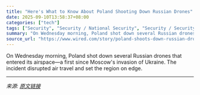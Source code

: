 ```yaml
---
title: "Here's What to Know About Poland Shooting Down Russian Drones"
date: 2025-09-10T13:58:37+08:00
categories: ["tech"]
tags: ["Security", "Security / National Security", "Security / Security News", "Politics / Politics News", "Russia", "Ukraine", "Military", "drones", "war", "NATO", "Incursions"]
summary: "On Wednesday morning, Poland shot down several Russian drones that entered its airspace—a first since Moscow's invasion of Ukraine. The incident disrupted air travel and set the region on edge."
source_url: "https://www.wired.com/story/poland-shoots-down-russian-drones/"
---
```


On Wednesday morning, Poland shot down several Russian drones that entered its airspace—a first since Moscow's invasion of Ukraine. The incident disrupted air travel and set the region on edge.

---

*来源: [原文链接](https://www.wired.com/story/poland-shoots-down-russian-drones/)*
